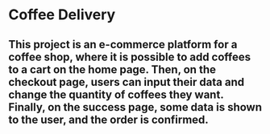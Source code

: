 # Coffee Delivery

## This project is an e-commerce platform for a coffee shop, where it is possible to add coffees to a cart on the home page. Then, on the checkout page, users can input their data and change the quantity of coffees they want. Finally, on the success page, some data is shown to the user, and the order is confirmed.
